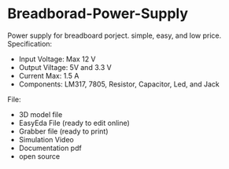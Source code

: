 # Breadborad-Power-Supply
Power supply for breadboard porject. simple, easy, and low price.  
Specification:
- Input Voltage: Max 12 V
- Output Viltage: 5V and 3.3 V
- Current Max: 1.5 A
- Components: LM317, 7805, Resistor, Capacitor, Led, and Jack 

File:
- 3D model file
- EasyEda File (ready to edit online)
- Grabber file (ready to print)
- Simulation Video
- Documentation pdf
- open source
